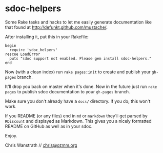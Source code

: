 sdoc-helpers
============

Some Rake tasks and hacks to let me easily generate documentation like
that found at <http://defunkt.github.com/mustache/>.

After installing it, put this in your Rakefile:

    begin
      require 'sdoc_helpers'
    rescue LoadError
      puts "sdoc support not enabled. Please gem install sdoc-helpers."
    end

Now (with a clean index) run `rake pages:init` to create and publish
your `gh-pages` branch.

It'll drop you back on master when it's done. Now in the future just
run `rake pages` to publish sdoc documentation to your `gh-pages`
branch.

Make sure you don't already have a `docs/` directory. If you do, this
won't work.

If you README (or any files) end in `md` or `markdown` they'll get
parsed by `RDiscount` and displayed as Markdown. This gives you a
nicely formatted README on GitHub as well as in your sdoc.

Enjoy.

Chris Wanstrath // chris@ozmm.org
